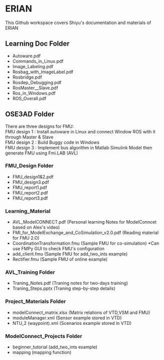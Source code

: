 # ERIAN
This Github workspace covers Shiyu's documentation and materials of ERIAN

## Learning Doc Folder
- Autoware.pdf 
- Commands_in_Linux.pdf
- Image_Labeling.pdf
- Rosbag_with_ImageLabel.pdf
- Rosbridge.pdf
- Rosdep_Debugging.pdf
- RosMaster__Slave.pdf
- Ros_in_Windows.pdf
- ROS_Overall.pdf

## OSE3AD Folder
There are three designs for FMU: <br/>
FMU design 1 : Install autoware in Linux and connect Window ROS with it through Master & Slave <br/>
FMU design 2 : Build Buggy code in Windows <br/>
FMU design 3 : Implement bus algorithm in Matlab Simulink Model then generate FMU using Fmi.LAB (AVL) <br/>

### FMU_Design Folder
- FMU_design1&2.pdf
- FMU_design3.pdf
- FMU_report1.pdf
- FMU_report2.pdf    
- FMU_report3.pdf

### Learning_Material
- AVL_ModelCONNECT.pdf      (Personal learning Notes for ModelConncet based on Alex's video)
- FMI_for_ModelExchange_and_CoSimulation_v2.0.pdf       (Reading material for FMU 2.O)
- CoordinationTransformation.fmu  (Sample FMU for co-simulation)   *Can use FMPy GUI to check FMU's configuration 
- add_client.fmu (Sample FMU for add_two_ints example)
- Rectifier.fmu  (Sample FMU of online example)

### AVL_Training Folder
- Traning_Notes.pdf         (Traning notes for two-days training)
- Traning_Steps.pptx        (Traning step-by-step details)

### Project_Materials Folder
- modelConnect_matrix.xlsx  (Matrix relations of VTD,VSM and FMU)
- moduleManager.xml         (Sensor example stored in VTD)
- NTU_2 (waypoint).xml      (Scenarios example stored in VTD)

### ModelConnect_Projects Folder <Must build it in ROS workspace before run this rosservice>
- beginner_tutorial     (add_two_ints example)
- mapping               (mapping function)
